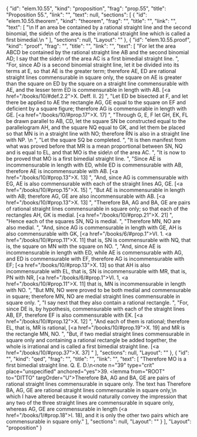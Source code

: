 {
  "id": "elem.10.55",
  "kind": "proposition",
  "frag": "prop.55",
  "title": "Proposition 55.",
  "link": "",
  "text": null,
  "sections": [
    {
      "id": "elem.10.55.theorem",
      "kind": "theorem",
      "frag": "",
      "title": "",
      "link": "",
      "text": [
        "\n       If an area be contained by a rational straight line and the second binomial, the <quote>side</quote>\n of the area is the irrational straight line which is called a first bimedial.\n      "
      ],
      "sections": null,
      "Layout": ""
    },
    {
      "id": "elem.10.55.proof",
      "kind": "proof",
      "frag": "",
      "title": "",
      "link": "",
      "text": [
        "For let the area ABCD be contained by the rational straight line AB and the second binomial AD; I say that the <quote>side</quote>\n of the area AC is a first bimedial straight line. ",
        "For, since AD is a second binomial straight line, let it be divided into its terms at E, so that AE is the greater term; therefore AE, ED are rational straight lines commensurable in square only, the square on AE is greater than the square on ED by the square on a straight line commensurable with AE, and the lesser term ED is commensurable in length with AB. [<a href=\"/books/10/#def.2.2\">X. Deff. II. 2</a>] ",
        "Let ED be bisected at F, and let there be applied to AE the rectangle AG, GE equal to the square on EF and deficient by a square figure; therefore AG is commensurable in length with GE. [<a href=\"/books/10/#prop.17\">X. 17</a>] ",
        "Through G, E, F let GH, EK, FL be drawn parallel to AB, CD, let the square SN be constructed equal to the parallelogram AH, and the square NQ equal to GK, and let them be placed so that MN is in a straight line with NO; therefore RN is also in a straight line with NP. \n      ",
        "Let the square SQ be completed. ",
        "It is then manifest from what was proved before that MR is a mean proportional between SN, NQ and is equal to EL, and that MO is the <quote>side</quote>\n of the area AC. ",
        "It is now to be proved that MO is a first bimedial straight line. ",
        "Since AE is incommensurable in length with ED, while ED is commensurable with AB, therefore AE is incommensurable with AB. [<a href=\"/books/10/#prop.13\">X. 13</a>] ",
        "And, since AG is commensurable with EG, AE is also commensurable with each of the straight lines AG, GE. [<a href=\"/books/10/#prop.15\">X. 15</a>] ",
        "But AE is incommensurable in length with AB; therefore AG, GE are also incommensurable with AB. [<a href=\"/books/10/#prop.13\">X. 13</a>] ",
        "Therefore BA, AG and BA, GE are pairs of rational straight lines commensurable in square only; so that each of the rectangles AH, GK is medial. [<a href=\"/books/10/#prop.21\">X. 21</a>] ",
        "Hence each of the squares SN, NQ is medial. ",
        "Therefore MN, NO are also medial. ",
        "And, since AG is commensurable in length with GE, AH is also commensurable with GK, [<a href=\"/books/6/#prop.1\">VI. 1</a>. <a href=\"/books/10/#prop.11\">X. 11</a>] that is, SN is commensurable with NQ, that is, the square on MN with the square on NO. ",
        "And, since AE is incommensurable in length with ED, while AE is commensurable with AG, and ED is commensurable with EF, therefore AG is incommensurable with EF; [<a href=\"/books/10/#prop.13\">X. 13</a>] so that AH is also incommensurable with EL, that is, SN is incommensurable with MR, that is, PN with NR, [<a href=\"/books/6/#prop.1\">VI. 1</a>, <a href=\"/books/10/#prop.11\">X. 11</a>] that is, MN is incommensurable in length with NO. ",
        "But MN, NO were proved to be both medial and commensurable in square; therefore MN, NO are medial straight lines commensurable in square only. ",
        "I say next that they also contain a rational rectangle. ",
        "For, since DE is, by hypothesis, commensurable with each of the straight lines AB, EF, therefore EF is also commensurable with EK. [<a href=\"/books/10/#prop.12\">X. 12</a>] ",
        "And each of them is rational; therefore EL, that is, MR is rational, [<a href=\"/books/10/#prop.19\">X. 19</a>] and MR is the rectangle MN, NO. ",
        "But, if two medial straight lines commensurable in square only and containing a rational rectangle be added together, the whole is irrational and is called a first bimedial straight line. [<a href=\"/books/10/#prop.37\">X. 37</a>] "
      ],
      "sections": null,
      "Layout": ""
    },
    {
      "id": "",
      "kind": "qed",
      "frag": "",
      "title": "",
      "link": "",
      "text": [
        "Therefore MO is a first bimedial straight line. Q. E. D.\n<note n=\"39\" type=\"crit\" place=\"unspecified\" anchored=\"yes\">39. <lemma from=\"ROOT\" to=\"DITTO\" targOrder=\"U\">Therefore BA, AG and BA, GE are pairs of rational straight lines commensurable in square only.</lemma> The text has <quote>Therefore BA, AG, GE are rational straight lines commensurable in square only,</quote>\n which I have altered because it would naturally convey the impression that any two of the three straight lines are commensurable in square only, whereas AG, GE are commensurable in length (<a href=\"/books/1/#prop.18\">I. 18</a>), and it is only the other two pairs which are commensurable in square only.</note>"
      ],
      "sections": null,
      "Layout": ""
    }
  ],
  "Layout": "proposition"
}
